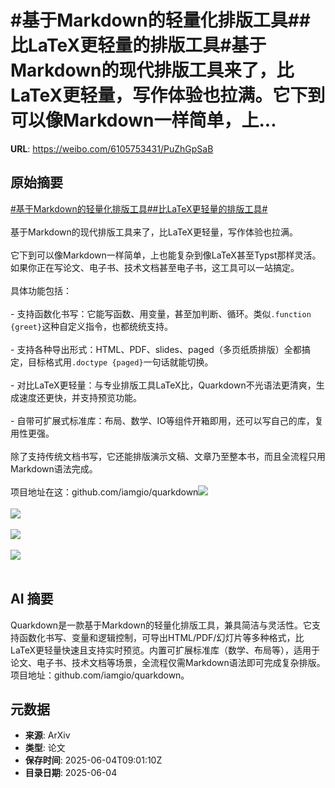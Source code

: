 # #基于Markdown的轻量化排版工具##比LaTeX更轻量的排版工具#基于Markdown的现代排版工具来了，比LaTeX更轻量，写作体验也拉满。它下到可以像Markdown一样简单，上...

**URL**: https://weibo.com/6105753431/PuZhGpSaB

## 原始摘要

<a href="https://m.weibo.cn/search?containerid=231522type%3D1%26t%3D10%26q%3D%23%E5%9F%BA%E4%BA%8EMarkdown%E7%9A%84%E8%BD%BB%E9%87%8F%E5%8C%96%E6%8E%92%E7%89%88%E5%B7%A5%E5%85%B7%23&amp;extparam=%23%E5%9F%BA%E4%BA%8EMarkdown%E7%9A%84%E8%BD%BB%E9%87%8F%E5%8C%96%E6%8E%92%E7%89%88%E5%B7%A5%E5%85%B7%23" data-hide=""><span class="surl-text">#基于Markdown的轻量化排版工具#</span></a><a href="https://m.weibo.cn/search?containerid=231522type%3D1%26t%3D10%26q%3D%23%E6%AF%94LaTeX%E6%9B%B4%E8%BD%BB%E9%87%8F%E7%9A%84%E6%8E%92%E7%89%88%E5%B7%A5%E5%85%B7%23&amp;extparam=%23%E6%AF%94LaTeX%E6%9B%B4%E8%BD%BB%E9%87%8F%E7%9A%84%E6%8E%92%E7%89%88%E5%B7%A5%E5%85%B7%23" data-hide=""><span class="surl-text">#比LaTeX更轻量的排版工具#</span></a><br><br>基于Markdown的现代排版工具来了，比LaTeX更轻量，写作体验也拉满。<br><br>它下到可以像Markdown一样简单，上也能复杂到像LaTeX甚至Typst那样灵活。如果你正在写论文、电子书、技术文档甚至电子书，这工具可以一站搞定。<br><br>具体功能包括：<br><br>- 支持函数化书写：它能写函数、用变量，甚至加判断、循环。类似`.function {greet}`这种自定义指令，也都统统支持。<br><br>- 支持各种导出形式：HTML、PDF、slides、paged（多页纸质排版）全都搞定，目标格式用`.doctype {paged}`一句话就能切换。<br><br>- 对比LaTeX更轻量：与专业排版工具LaTeX比，Quarkdown不光语法更清爽，生成速度还更快，并支持预览功能。<br><br>- 自带可扩展式标准库：布局、数学、IO等组件开箱即用，还可以写自己的库，复用性更强。<br><br>除了支持传统文档书写，它还能排版演示文稿、文章乃至整本书，而且全流程只用Markdown语法完成。<br><br>项目地址在这：github.com/iamgio/quarkdown<img style="" src="https://tvax4.sinaimg.cn/large/006Fd7o3gy1i23e1u4mntj30z80jvak7.jpg" referrerpolicy="no-referrer"><br><br><img style="" src="https://tvax2.sinaimg.cn/large/006Fd7o3gy1i23e223r0mg30m806rtu1.gif" referrerpolicy="no-referrer"><br><br><img style="" src="https://tvax2.sinaimg.cn/large/006Fd7o3gy1i23e24miysj30zk0hnn6u.jpg" referrerpolicy="no-referrer"><br><br><img style="" src="https://tvax2.sinaimg.cn/large/006Fd7o3gy1i23e25defyj31f30trqbk.jpg" referrerpolicy="no-referrer"><br><br>

## AI 摘要

Quarkdown是一款基于Markdown的轻量化排版工具，兼具简洁与灵活性。它支持函数化书写、变量和逻辑控制，可导出HTML/PDF/幻灯片等多种格式，比LaTeX更轻量快速且支持实时预览。内置可扩展标准库（数学、布局等），适用于论文、电子书、技术文档等场景，全流程仅需Markdown语法即可完成复杂排版。项目地址：github.com/iamgio/quarkdown。

## 元数据

- **来源**: ArXiv
- **类型**: 论文
- **保存时间**: 2025-06-04T09:01:10Z
- **目录日期**: 2025-06-04
